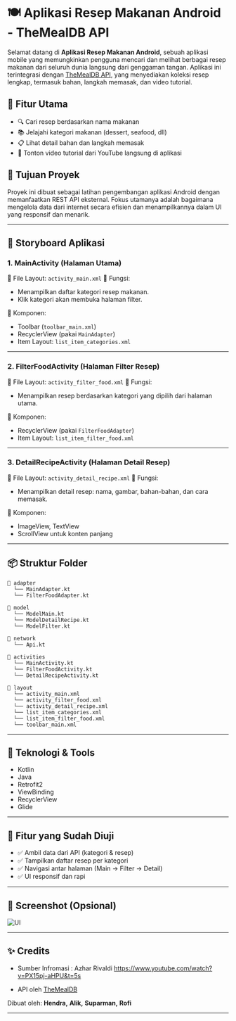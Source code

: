 # 🍽️ Aplikasi Resep Makanan Android - TheMealDB API

Selamat datang di **Aplikasi Resep Makanan Android**, sebuah aplikasi mobile yang memungkinkan pengguna mencari dan melihat berbagai resep makanan dari seluruh dunia langsung dari genggaman tangan. Aplikasi ini terintegrasi dengan [TheMealDB API](https://www.themealdb.com/api.php), yang menyediakan koleksi resep lengkap, termasuk bahan, langkah memasak, dan video tutorial.

## 📱 Fitur Utama

- 🔍 Cari resep berdasarkan nama makanan
- 📚 Jelajahi kategori makanan (dessert, seafood, dll)
- 📋 Lihat detail bahan dan langkah memasak
- 🎥 Tonton video tutorial dari YouTube langsung di aplikasi

## 🎯 Tujuan Proyek

Proyek ini dibuat sebagai latihan pengembangan aplikasi Android dengan memanfaatkan REST API eksternal. Fokus utamanya adalah bagaimana mengelola data dari internet secara efisien dan menampilkannya dalam UI yang responsif dan menarik.

---

## 🧭 Storyboard Aplikasi

### 1. **MainActivity (Halaman Utama)**

📄 File Layout: `activity_main.xml`
🎯 Fungsi:

* Menampilkan daftar kategori resep makanan.
* Klik kategori akan membuka halaman filter.

🔧 Komponen:

* Toolbar (`toolbar_main.xml`)
* RecyclerView (pakai `MainAdapter`)
* Item Layout: `list_item_categories.xml`

---

### 2. **FilterFoodActivity (Halaman Filter Resep)**

📄 File Layout: `activity_filter_food.xml`
🎯 Fungsi:

* Menampilkan resep berdasarkan kategori yang dipilih dari halaman utama.

🔧 Komponen:

* RecyclerView (pakai `FilterFoodAdapter`)
* Item Layout: `list_item_filter_food.xml`

---

### 3. **DetailRecipeActivity (Halaman Detail Resep)**

📄 File Layout: `activity_detail_recipe.xml`
🎯 Fungsi:

* Menampilkan detail resep: nama, gambar, bahan-bahan, dan cara memasak.

🔧 Komponen:

* ImageView, TextView
* ScrollView untuk konten panjang

---

## 📦 Struktur Folder

```
📁 adapter
  └── MainAdapter.kt
  └── FilterFoodAdapter.kt

📁 model
  └── ModelMain.kt
  └── ModelDetailRecipe.kt
  └── ModelFilter.kt

📁 network
  └── Api.kt

📁 activities
  └── MainActivity.kt
  └── FilterFoodActivity.kt
  └── DetailRecipeActivity.kt

📁 layout
  └── activity_main.xml
  └── activity_filter_food.xml
  └── activity_detail_recipe.xml
  └── list_item_categories.xml
  └── list_item_filter_food.xml
  └── toolbar_main.xml
```

---

## 🔌 Teknologi & Tools

* Kotlin
* Java
* Retrofit2
* ViewBinding
* RecyclerView
* Glide

---

## 🧪 Fitur yang Sudah Diuji

* ✅ Ambil data dari API (kategori & resep)
* ✅ Tampilkan daftar resep per kategori
* ✅ Navigasi antar halaman (Main → Filter → Detail)
* ✅ UI responsif dan rapi

---

## 📲 Screenshot (Opsional)

![UI](https://github.com/user-attachments/assets/d23a9ef8-c957-435c-a178-4542e33c8b2d)

---


## ✨ Credits
* Sumber Infromasi : Azhar Rivaldi https://www.youtube.com/watch?v=PX15pj-aHPU&t=5s

* API oleh [TheMealDB](https://www.themealdb.com/)


Dibuat oleh: **Hendra,** **Alik,** **Suparman,** **Rofi**

---
